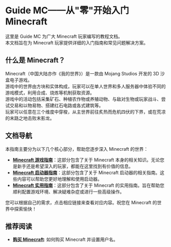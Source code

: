 # **Guide MC**——从"零"开始入门 Minecraft

这里是 Guide MC 为广大 Minecraft 玩家编写的教程文档。  
本文档旨在为 Minecraft 玩家提供详细的入门指南和常见问题解决方案。

## 什么是 Minecraft？

Minecraft（中国大陆亦作《我的世界》）是一款由 Mojang Studios 开发的 3D 沙盒电子游戏。  
游戏中的世界由方块和实体构成，玩家可以在单人世界和多人服务器中体验不同的游戏模式，利用合成、烧炼等机制获取资源。  
游戏中的活动包括采集矿石、种植农作物或养殖动物、与敌对生物或玩家战斗、尝试交易和以物易物、搭建红石电路或各式建筑等。  
玩家可以任意在三个维度中穿梭，从主世界前往炙热而危机四伏的下界，或在荒凉的末路之地击败末影龙。

## 文档导航

本指南主要分为以下几个核心部分，帮助您逐步深入 Minecraft 的世界：

- **[Minecraft 游戏指南](./game/index.md)**：这部分包含了关于 Minecraft 本身的相关知识。无论您是新手还是希望深入的玩家，都能在这里找到有价值的信息。
- **[Minecraft 启动器指南](./launcher/index.md)**：这部分包含了关于 Minecraft 启动器的相关指南。这些内容可以帮助您更好地理解和使用启动器。
- **[Minecraft 实用指南](./tool/index.md)**：这部分包含了关于 Minecraft 的实用指南。旨在帮助您顺利配置游戏环境、解决疑难杂症或进行一些高级操作。

您可以根据自己的需求，点击相应链接来查看对应内容。祝您在 Minecraft 的世界中探索愉快！

## 推荐阅读

- **[购买 Minecraft](./tool/1.BuyMinecraft.md)**: 如何购买 Minecraft 并设置用户名。

